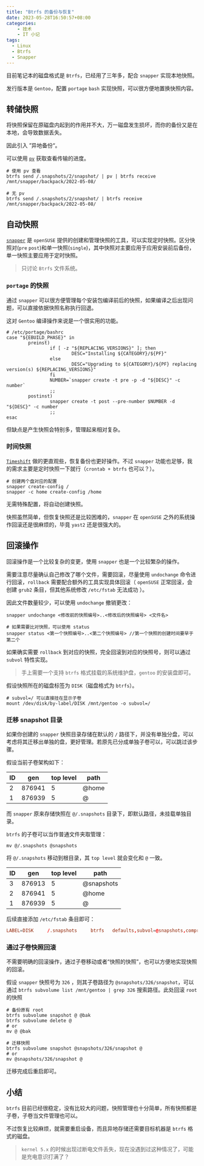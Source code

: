 ```yaml
---
title: "Btrfs 的备份与恢复"
date: 2023-05-28T16:50:57+08:00
categories:
    - 技术
    - IT 小记
tags:
  - Linux
  - Btrfs
  - Snapper
---
```


目前笔记本的磁盘格式是 `Btrfs`，已经用了三年多，配合 `snapper` 实现本地快照。

发行版本是 `Gentoo`，配置 `portage` `bash` 实现快照，可以很方便地置换快照内容。

## 转储快照

将快照保留在原磁盘内起到的作用并不大，万一磁盘发生损坏，而你的备份又是在本地，会导致数据丢失。

因此引入 ”异地备份“。

可以使用 [`pv`](https://www.ivarch.com/programs/pv.shtml) 获取查看传输的进度。

```shell
# 使用 pv 查看
btrfs send /.snapshots/2/snapshot/ | pv | btrfs receive /mnt/snapper/backpack/2022-05-08/

# 无 pv
btrfs send /.snapshots/2/snapshot/ | btrfs receive /mnt/snapper/backpack/2022-05-08/
```

## 自动快照

[`snapper`](https://zh.opensuse.org/SDB:Snapper_Tutorial) 是 `openSUSE` 提供的创建和管理快照的工具，可以实现定时快照。区分快照对(`pre` `post`)和单一快照(`single`)，其中快照对主要应用于应用安装前后备份，单一快照主要应用于定时快照。

> 只讨论 `Btrfs` 文件系统。

### `portage` 的快照

通过 `snapper` 可以很方便管理每个安装包编译前后的快照，如果编译之后出现问题，可以直接依据快照名称执行回退。

这对 `Gentoo` 编译操作来说是一个很实用的功能。

```shell
# /etc/portage/bashrc
case "${EBUILD_PHASE}" in
        preinst)
                if [ -z "${REPLACING_VERSIONS}" ]; then
                        DESC="Installing ${CATEGORY}/${PF}"
                else
                        DESC="Upgrading to ${CATEGORY}/${PF} replacing version(s) ${REPLACING_VERSIONS}"
                fi
                NUMBER=`snapper create -t pre -p -d "${DESC}" -c number`
                ;;
        postinst) 
                snapper create -t post --pre-number $NUMBER -d "${DESC}" -c number
                ;;
esac
```

但缺点是产生快照会特别多，管理起来相对复杂。

### 时间快照

[`Timeshift`](https://github.com/linuxmint/timeshift) 做的更直观些，恢复备份也更好操作。不过 `snapper` 功能也足够，我的需求主要是定时快照一下就行（`crontab + btrfs` 也可以？）。

```shell
# 创建两个盘对应的配置
snapper create-config /
snapper -c home create-config /home
```

无需特殊配置，将自动创建快照。

快照虽然简单，但恢复快照还是比较困难的，`snapper` 在 `openSUSE` 之外的系统操作回滚还是很麻烦的，毕竟 `yast2` 还是很强大的。

## 回滚操作

回滚操作是一个比较复杂的变更，使用 `snapper` 也是一个比较繁杂的操作。

需要注意尽量确认自己修改了哪个文件，需要回滚，尽量使用 `undochange` 命令进行回滚，`rollback` 需要配合额外的工具实现具体回滚（ `openSUSE` 正常回滚，会创建 `grub2` 条目，但其他系统修改 `/etc/fstab` 无法成功 ）。

因此文件数量较少，可以使用 `undochange` 撤销更改：

```shell
snapper undochange <修改前的快照编号>..<修改后的快照编号> <文件名>

# 如果需要比对快照，可以使用 status
snapper status <第一个快照编号>..<第二个快照编号> //第一个快照的创建时间要早于第二个
```

如果确实需要 `rollback` 到对应的快照，完全回滚到对应的快照号，则可以通过 `subvol` 特性实现。

> 手上需要一个支持 `btrfs` 格式挂载的系统维护盘，`gentoo` 的安装盘即可。

假设快照所在的磁盘标签为 `DISK`（磁盘格式为 `btrfs`）。

```shell
# subvol=/ 可以直接挂在显示子卷
mount /dev/disk/by-label/DISK /mnt/gentoo -o subvol=/
```

### 迁移 snapshot 目录

如果你创建的 `snapper` 快照目录存储在默认的 `/` 路径下，并没有单独分盘，可以考虑将其迁移出单独的盘，更好管理。若原先已分成单独子卷可以，可以跳过该步骤。

假设当前子卷架构如下：

| ID  |  gen   | top level | path  |
| --- | ------ | --------- | ----- |
| 2   | 876941 | 5         | @home |
| 1   | 876939 | 5         | @     |

而 `snapper` 原来存储快照在 `@/.snapshots` 目录下，即默认路径，未挂载单独目录。

`btrfs` 的子卷可以当作普通文件夹取管理：

```shell
mv @/.snapshots @snapshots
```

将 `@/.snapshots` 移动到根目录，其 `top level` 就会变化和 `@` 一致。

| ID  |  gen   | top level |    path    |
| --- | ------ | --------- | ---------- |
| 3   | 876913 | 5         | @snapshots |
| 2   | 876941 | 5         | @home      |
| 1   | 876939 | 5         | @          |

后续直接添加 `/etc/fstab` 条目即可：

```conf
LABEL=DISK     /.snapshots     btrfs   defaults,subvol=@snapshots,compress=zstd:8,ssd,space_cache=v2,discard=async         0 0
```

### 通过子卷快照回滚

不需要明确的回滚操作，通过子卷移动或者“快照的快照”，也可以方便地实现快照的回滚。

假设 `snapper` 快照号为 `326` ，则其子卷路径为 `@snapshots/326/snapshot`，可以通过 `btrfs subvolume list /mnt/gentoo | grep 326` 搜索路径。此处回滚 `root` 的快照

```shell
# 备份原有 root
btrfs subvolume snapshot @ @bak
btrfs subvolume delete @
# or
mv @ @bak

# 迁移快照
btrfs subvolume snapshot @snapshots/326/snapshot @
# or
mv @snapshots/326/snapshot @
```

迁移完成后重启即可。

## 小结

`btrfs` 目前已经很稳定，没有比较大的问题，快照管理也十分简单，所有快照都是子卷，子卷当文件管理也可以。

不过恢复比较麻烦，就需要重启设备，而且异地存储还需要目标机器是 `btrfs` 格式的磁盘。

> `kernel 5.x` 的时候出现过断电文件丢失，现在没遇到过这种情况了，可能是充电意识打满了？